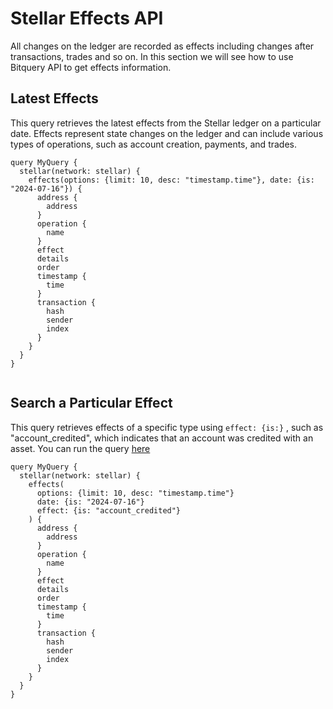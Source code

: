 # Stellar Effects API

All changes on the ledger are recorded as effects including changes after transactions, trades and so on. In this section we will see how to use Bitquery API to get effects information.

## Latest Effects

This query retrieves the latest effects from the Stellar ledger on a particular date. Effects represent state changes on the ledger and can include various types of operations, such as account creation, payments, and trades. 

```
query MyQuery {
  stellar(network: stellar) {
    effects(options: {limit: 10, desc: "timestamp.time"}, date: {is: "2024-07-16"}) {
      address {
        address
      }
      operation {
        name
      }
      effect
      details
      order
      timestamp {
        time
      }
      transaction {
        hash
        sender
        index
      }
    }
  }
}


```

## Search a Particular Effect

This query retrieves effects of a specific type using `effect: {is:}` , such as "account_credited", which indicates that an account was credited with an asset. You can run the query [here](https://ide.bitquery.io/Latest-Account-Credit-Effect-on-Stellar)

```
query MyQuery {
  stellar(network: stellar) {
    effects(
      options: {limit: 10, desc: "timestamp.time"}
      date: {is: "2024-07-16"}
      effect: {is: "account_credited"}
    ) {
      address {
        address
      }
      operation {
        name
      }
      effect
      details
      order
      timestamp {
        time
      }
      transaction {
        hash
        sender
        index
      }
    }
  }
}

```
